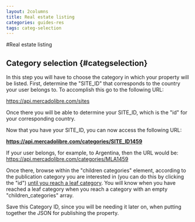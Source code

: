 ```yaml
---
layout: 2columns
title: Real estate listing
categories: guides-res
tags: categ-selection
---
```


#Real estate listing

Category selection	{#categselection}
------------------
In this step you will have to choose the category in which your property will be listed. First, determine the "SITE_ID" that corresponds to the country your user belongs to. To accomplish this go to the following URL:

<a href="https://api.mercadolibre.com/sites" target="_blank">https://api.mercadolibre.com/sites</a>

Once there you will be able to determine your SITE_ID, which is the "id" for your corresponding country.

Now that you have your SITE_ID, you can now access the following URL:

**https://api.mercadolibre.com/categories/SITE_ID1459**

If your user belongs, for example, to Argentina, then the URL would be: <a href="https://api.mercadolibre.com/categories/MLA1459" target="_blank">https://api.mercadolibre.com/categories/MLA1459</a>

Once there, browse within the "children categories" element, according to the publication category you are interested in (you can do this by clicking the "id") <u>until you reach a leaf category</u>. You will know when you have reached a leaf category when you reach a category with an empty "children_categories" array.

Save this Category ID, since you will be needing it later on, when putting together the JSON for publishing the property.